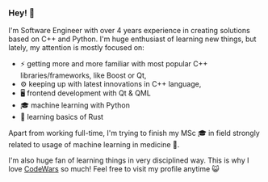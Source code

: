 ### Hey! 👋

I'm Software Engineer with over 4 years experience in creating solutions based on C++ and Python.
I'm huge enthusiast of learning new things, but lately, my attention is mostly focused on:
* ⚡ getting more and more familiar with most popular C++ libraries/frameworks, like Boost or Qt,
* ⚙️ keeping up with latest innovations in C++ language,
* 🖥️ frontend development with Qt & QML
* 🎓 machine learning with Python
* 🌱 learning basics of Rust

Apart from working full-time, I'm trying to finish my MSc 🎓 in field strongly related to usage of machine learning in medicine 🩻.

I'm also huge fan of learning things in very disciplined way. This is why I love [CodeWars](https://www.codewars.com/users/mikollaj99) so much! Feel free to visit my profile anytime 😺
